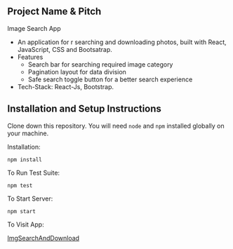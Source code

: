 ## Project Name & Pitch

  Image Search App

 * An application for r searching and downloading photos, built with React, JavaScript, CSS and Bootsatrap.
 * Features
      * Search bar for searching required image category
      * Pagination layout for data division
      * Safe search toggle button for a better search experience
 * Tech-Stack: React-Js, Bootstrap.


<!-- ## Project Screen Shot(s)

#### Example:   

[ PRETEND SCREEN SHOT IS HERE ]

[ PRETEND OTHER SCREEN SHOT IS HERE ] -->

## Installation and Setup Instructions

Clone down this repository. You will need `node` and `npm` installed globally on your machine.  

Installation:

`npm install`  

To Run Test Suite:  

`npm test`  

To Start Server:

`npm start`  

To Visit App:
  
 [ImgSearchAndDownload](https://myimgdownload.netlify.app/)

<!-- ## Reflection -->

<!-- This was a 3 week long project built during my third module at Turing School of Software and Design. Project goals included using technologies learned up until this point and familiarizing myself with documentation for new features.  

Originally I wanted to build an application that allowed users to pull data from the Twitter API based on what they were interested in, such as 'most tagged users'. I started this process by using the `create-react-app` boilerplate, then adding `react-router-4.0` and `redux`.  

One of the main challenges I ran into was Authentication. This lead me to spend a few days on a research spike into OAuth, Auth0, and two-factor authentication using Firebase or other third parties. Due to project time constraints, I had to table authentication and focus more on data visualization from parts of the API that weren't restricted to authenticated users.

At the end of the day, the technologies implemented in this project are React, React-Router 4.0, Redux, LoDash, D3, and a significant amount of VanillaJS, JSX, and CSS. I chose to use the `create-react-app` boilerplate to minimize initial setup and invest more time in diving into weird technological rabbit holes. In the next iteration I plan on handrolling a `webpack.config.js` file to more fully understand the build process. -->
